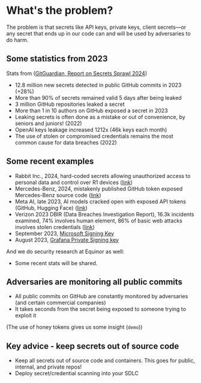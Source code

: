 # What's the problem?

The problem is that secrets like API keys, private keys, client secrets—or any secret that ends up in our code can and will be used by adversaries to do harm.

## Some statistics from 2023

Stats from ([GitGuardian, Report on Secrets Sprawl 2024](https://www.gitguardian.com/state-of-secrets-sprawl-report-2024))

- 12.8 million new secrets detected in public GitHub commits in 2023 (+28%)
- More than 90% of secrets remained valid 5 days after being leaked
- 3 million GitHub repositories leaked a secret
- More than 1 in 10 authors on GitHub exposed a secret in 2023
- Leaking secrets is often done as a mistake or out of convenience, by seniors and juniors! (2022)
- OpenAI keys leakage increased 1212x (46k keys each month)
- The use of stolen or compromised credentials remains the most common cause for data breaches (2022)

## Some recent examples

- Rabbit Inc., 2024, hard-coded secrets allowing unauthorized access to personal data and control over R1 devices ([link](https://www.doppler.com/blog/updated-data-breaches-caused-by-leaks-in-2024))
- Mercedes-Benz, 2024, mistakenly published GitHub token exposed Mercedes-Benz source code ([link](https://techcrunch.com/2024/01/26/mercedez-benz-token-exposed-source-code-github/))
- Meta AI, late 2023, AI models cracked open with exposed API tokens (GitHub, Hugging Face) ([link](https://www.darkreading.com/vulnerabilities-threats/meta-ai-models-cracked-open-exposed-api-tokens))
- Verizon 2023 DBIR (Data Breaches Investigation Report), 16.3k incidents examined, 74% involves human element, 86% of basic web attacks involves stolen credentials ([link](https://www.verizon.com/business/resources/reports/dbir/))
- September 2023, [Microsoft Signing Key](https://msrc.microsoft.com/blog/2023/09/results-of-major-technical-investigations-for-storm-0558-key-acquisition/)
- August 2023, [Grafana Private Signing key](https://grafana.com/blog/2023/08/24/grafana-security-update-gpg-signing-key-rotation/)

And we do security research at Equinor as well:

- Some recent stats will be shared.

## Adversaries are monitoring all public commits

- All public commits on GitHub are constantly monitored by adversaries (and certain commercial companies)
- It takes seconds from the secret being exposed to someone trying to exploit it

(The use of honey tokens gives us some insight (`demo`))

## Key advice - keep secrets out of source code

- Keep all secrets out of source code and containers. This goes for public, internal, and private repos!
- Deploy secret/credential scanning into your SDLC
